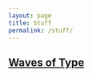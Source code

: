 ```yaml
---
layout: page
title: Stuff
permalink: /stuff/
---
```


## [Waves of Type]({{site.baseurl}}/waves-of-type/)